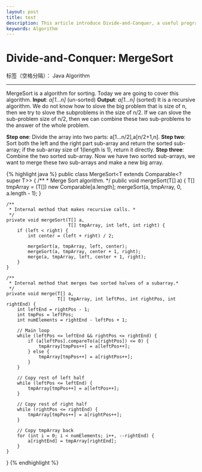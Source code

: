 ```yaml
---
layout: post
title: test
description: This article introduce Divide-and-Conquer, a useful programming design paradigm.
keywords: Algorithm
---
```

# Divide-and-Conquer: MergeSort

标签（空格分隔）： Java Algorithm

---
MergeSort is a algorithm for sorting.
Today we are going to cover this algorithm.
**Input**:  *a[1...n]* (un-sorted)
**Output**: *a[1...n]* (sorted)
It is a recursive algorithm. We do not know how to slove the big problem that is size of n, then we try to slove the subproblems in the size of n/2. If we can slove the sub-problem size of n/2, then we can combine these two sub-problems to the answer of the whole problem.

**Step one**: Divide the array into two parts: a[1...n/2],a[n/2+1,n].
**Step two**: Sort both the left and the right part sub-array and return the sorted sub-array; if the sub-array size of 1(length is 1), return it directly.
**Step three**: Combine the two sorted sub-array. Now we have two sorted sub-arrays, we want to merge these two sub-arrays and make a new big array.

{% highlight java %}
public class MergeSort<T extends Comparable<? super T>> {
    /**
     * Merge Sort algorithm.
     */
    public void mergeSort(T[] a) {
        T[] tmpArray = (T[]) new Comparable[a.length];
        mergeSort(a, tmpArray, 0, a.length - 1);
    }

    /**
     * Internal method that makes recursive calls. *
     */
    private void mergeSort(T[] a,
                           T[] tmpArray, int left, int right) {
        if (left < right) {
            int center = (left + right) / 2;

            mergeSort(a, tmpArray, left, center);
            mergeSort(a, tmpArray, center + 1, right);
            merge(a, tmpArray, left, center + 1, right);
        }
    }

    /**
     * Internal method that merges two sorted halves of a subarray.*
     */
    private void merge(T[] a,
                       T[] tmpArray, int leftPos, int rightPos, int rightEnd) {
        int leftEnd = rightPos - 1;
        int tmpPos = leftPos;
        int numElements = rightEnd - leftPos + 1;

        // Main loop
        while (leftPos <= leftEnd && rightPos <= rightEnd) {
            if (a[leftPos].compareTo(a[rightPos]) <= 0) {
                tmpArray[tmpPos++] = a[leftPos++];
            } else {
                tmpArray[tmpPos++] = a[rightPos++];
            }
        }

        // Copy rest of left half
        while (leftPos <= leftEnd) {
            tmpArray[tmpPos++] = a[leftPos++];
        }

        // Copy rest of right half
        while (rightPos <= rightEnd) {
            tmpArray[tmpPos++] = a[rightPos++];
        }

        // Copy tmpArray back
        for (int i = 0; i < numElements; i++, --rightEnd) {
            a[rightEnd] = tmpArray[rightEnd];
        }
    }
}
{% endhighlight %}
